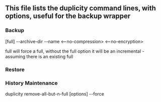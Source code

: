 ## This file lists the duplicity command lines, with options, useful for the backup wrapper

### Backup
[full] --archive-dir <archdir> --name <bkpname> <--no-compression> <--no-encryption> <backend><targetpath>

full will force a full, without the full option it will be an incremental - assuming there is an existing full

### Restore

### History Maintenance

duplicity remove-all-but-n-full <time> [options] --force <target-url>